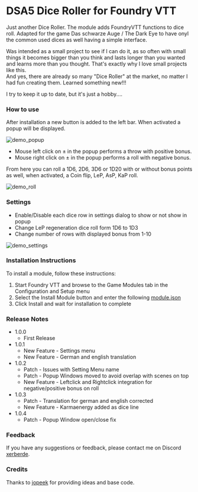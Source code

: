 # DSA5 Dice Roller for Foundry VTT

Just another Dice Roller. The module adds FoundryVTT functions to dice roll. Adapted for the game Das schwarze Auge / The Dark Eye to have onyl the common used dices as well having a simple interface.

Was intended as a small project to see if I can do it, as so often with small things it becomes bigger than you think
and lasts longer than you wanted and learns more than you thought. That's exactly why I love small projects like this.
<br>
And yes, there are already so many "Dice Roller" at the market, no matter I had fun creating them. Learned something new!!!

I try to keep it up to date, but it's just a hobby....

### How to use

After installation a new button is added to the left bar. When activated a popup will be displayed.

![demo_popup](https://github.com/xerberde/xerbers-dsa5-roller/blob/main/images/demo_popup.png)

* Mouse left click on &plusmn; in the popup performs a throw with positive bonus.
* Mouse right click on &plusmn; in the popup performs a roll with negative bonus.

From here you can roll a 1D6, 2D6, 3D6 or 1D20 with or without bonus points as well, when activated, a Coin flip, LeP, AsP, KaP roll.

![demo_roll](https://github.com/xerberde/xerbers-dsa5-roller/blob/main/images/demo_roll.png)


### Settings

* Enable/Disable each dice row in settings dialog to show or not show in popup
* Change LeP regeneration dice roll form 1D6 to 1D3
* Change number of rows with displayed bonus from 1-10

![demo_settings](https://github.com/xerberde/xerbers-dsa5-roller/blob/main/images/demo_settings.png)

### Installation Instructions

To install a module, follow these instructions:

1. Start Foundry VTT and browse to the Game Modules tab in the Configuration and Setup menu
2. Select the Install Module button and enter the following [module.json](https://raw.githubusercontent.com/xerberde/xerbers-dsa5-roller/main/module.json)
3. Click Install and wait for installation to complete 

### Release Notes

* 1.0.0
	* First Release
* 1.0.1
	* New Feature - Settings menu
	* New Feature - German and english translation
* 1.0.2
	* Patch - Issues with Setting Menu name
	* Patch - Popup Windows moved to avoid overlap with scenes on top
	* New Feature - Leftclick and Rightclick integration for negative/positive bonus on roll
* 1.0.3
	* Patch - Translation for german and english corrected
	* New Feature - Karmaenergy added as dice line
* 1.0.4
	* Patch - Popup Window open/close fix

### Feedback

If you have any suggestions or feedback, please contact me on Discord [xerberde](https://discordapp.com/users/xerberde).


### Credits
Thanks to [jopeek](https://github.com/jopeek/fvtt-simple-dice-roller/) for providing ideas and base code.

